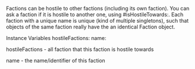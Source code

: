 Factions can be hostile to other factions (including its own faction). You can ask a faction if it is hostile to another one, using #isHostileTowards:.
Each faction with a unique name is unique (kind of multiple singletons), such that objects of the same faction really have the an identical Faction object.

Instance Variables
	hostileFactions:		<Set>
	name:		<Symbol>

hostileFactions
	- all faction that this faction is hostile towards

name
	- the name/identifier of this faction
